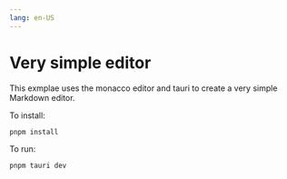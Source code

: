 ```yaml
---
lang: en-US
---
```


# Very simple editor

This exmplae uses the monacco editor and tauri to create a very simple Markdown editor.

To install:

```
pnpm install
```

To run:

```
pnpm tauri dev
```

